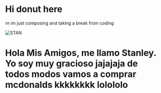 # Hi donut here
rn im just composing and taking a break from coding

![STAN](https://user-images.githubusercontent.com/98617712/212485583-0e82dade-c2a0-4c68-b235-8127bb424eec.png)


# Hola Mis Amigos, me llamo Stanley. Yo soy muy gracioso jajajaja de todos modos vamos a comprar mcdonalds kkkkkkkk lolololo
